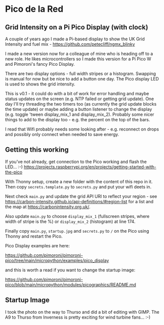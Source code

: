 # Pico de la Red
## Grid Intensity on a Pi Pico Display (with clock)
A couple of years ago I made a Pi-based display to show the UK Grid Intensity and fuel mix - https://github.com/petecliff/ngmx_blinky

I made a new version now for a colleague of mine who is heading off to a new role. He likes microcontrollers so I made this version for a Pi Pico W and
Pimoroni's fancy Pico Display.

There are two display options - full width stripes or a histogram. Swapping is manual for now but be nice to add a button one day. The Pico display LED is used to shows
the grid intensity.

This is v0.1 - it could do with a bit of work for error handling and maybe status updates on the screen (e.g. NTP failed or getting grid update).
One day I'll try threading the two timers too (as currently the grid update blocks the time update) or maybe adding a button listener to change
the display (e.g. toggle 'tween display_mix_1 and display_mix_2). Probably some nicer things to add to the display too - e.g. the percent on the top of the bars.

I read that Wifi probably needs some looking after - e.g. reconnect on drops and possibly only connect when needed to save energy.

## Getting this working
If you've not already, get connection to the Pico working and flash the LED... :-)
https://projects.raspberrypi.org/en/projects/getting-started-with-the-pico

With Thonny setup, create a new folder with the content of this repo in it. Then copy `secrets.template.py` to `secrets.py` and put your wifi deets in.

Next check `main.py` and update the grid API URI to reflect your region - see https://carbon-intensity.github.io/api-definitions/#region-list for a list and
the map at https://carbonintensity.org.uk/.

Also update `main.py` to choose `display_mix_1` (fullscreen stripes, where width of stripe is the %) or `display_mix_2` (histogram) at line 174.

Finally copy `main.py`, `startup.jpg` and `secrets.py` to `/` on the Pico using Thonny and restart the Pico.

Pico Display examples are here:

https://github.com/pimoroni/pimoroni-pico/tree/main/micropython/examples/pico_display

and this is worth a read if you want to change the startup image:

https://github.com/pimoroni/pimoroni-pico/blob/main/micropython/modules/picographics/README.md

## Startup Image
I took the photo on the way to Thurso and did a bit of editing with GIMP. 
The A9 to Thurso from Inverness is pretty exciting for wind turbine fans... :-)
